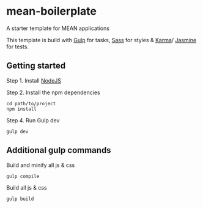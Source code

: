 # mean-boilerplate
A starter template for MEAN applications

This template is build with [Gulp](http://gulpjs.com/) for tasks, [Sass]() for styles & [Karma](http://karma-runner.github.io/)/ [Jasmine](http://jasmine.github.io/) for tests.


## Getting started

Step 1. Install [NodeJS](http://nodejs.org/download/)

Step 2. Install the npm dependencies
```shell
cd path/to/project
npm install
```

Step 4. Run Gulp dev
```shell
gulp dev
```

## Additional gulp commands

Build and minify all js & css
```shell
gulp compile
```

Build all js & css
```shell
gulp build
```
